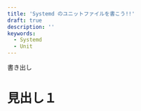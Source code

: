 ```yaml
---
title: 'Systemd のユニットファイルを書こう!!'
draft: true
description: ''
keywords:
  - Systemd
  - Unit
---
```


書き出し

見出し１
====

